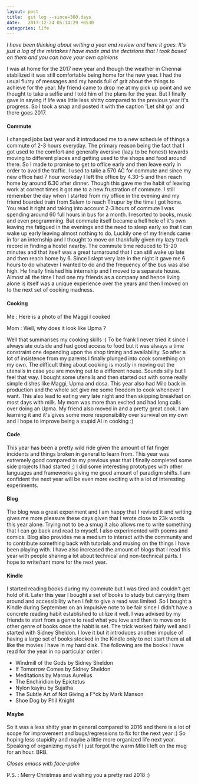 ```yaml
---
layout: post
title:  git log --since=360.days
date:   2017-12-24 05:14:29 +0530
categories: life
---
```


*I have been thinking about writing a year end review and here it goes. It's just a log of the mistakes I have made and the decisions that I took based on them and you can have your own opinions*

I was at home for the 2017 new year and though the weather in Chennai stabilized it was still comfortable being home for the new year. I had the usual flurry of messages and my hands full of grit about the things to achieve for the year. My friend came to drop me at my pick up point and we thought to take a selfie and I told him of the plans for the year. But I finally gave in saying if life was little less shitty compared to the previous year it's progress. So I took a snap and posted it with the caption 'Let shit go' and there goes 2017.

#### **Commute**

I changed jobs last year and it introduced me to a new schedule of things a commute of 2-3 hours everyday. The primary reason being the fact that I got used to the comfort and generally aversive (lazy to be honest) towards moving to different places and getting used to the shops and food around there. So I made to promise to get to office early and then leave early in order to avoid the traffic. I used to take a 570 AC for commute and since my new office had 7 hour workday I left the office by 4.30-5 and then reach home by around 6.30 after dinner. Though this gave me the habit of leaving work at correct times it got me to a new frustration of commute. I still remember the day when I started from my office in the evening and my friend boarded train from Salem to reach Tirupur by the time I got home. You read it right and taking into account 2-3 hours of commute I was spending around 60 full hours in bus for a month. I resorted to books, music and even programming. But commute itself became a hell hole of it's own leaving me fatigued in the evenings and the need to sleep early so that I can wake up early leaving almost nothing to do. Luckily one of my friends came in for an internship and I thought to move on thankfully given my lazy track record in finding a hostel nearby. The commute time reduced to 15-20 minutes and that itself was a great turnaround that I can still wake up late and then reach home by 6. Since I slept very late in the night it gave me 6 hours to do whatever I wanted to do and the frequency of the bus was also high. He finally finished his internship and I moved to a separate house. Almost all the time I had one my friends as a company and hence living alone is itself was a unique experience over the years and then I moved on to the next set of cooking madness.

#### **Cooking**

Me : Here is a photo of the Maggi I cooked

Mom : Well, why does it look like Upma ?

Well that summarises my cooking skills :) To be frank I never tried it since I always ate outside and had good access to food but it was always a time constraint one depending upon the shop timing and availability. So after a lot of insistence from my parents I finally plunged into cook something on my own. The difficult thing about cooking is mostly in moving out the utensils in case you are moving out to a different house. Sounds silly but I feel that way. I bought some utensils and then started out with some really simple dishes like Maggi, Upma and dosa. This year also had Milo back in production and the whole set give me some freedom to cook whenever I want. This also lead to eating very late night and then skipping breakfast on most days with milk. My mom was more than excited and had long calls over doing an Upma. My friend also moved in and a pretty great cook. I am learning it and it's gives some more responsibility over survival on my own and I hope to improve being a stupid AI in cooking :)

#### **Code**

This year has been a pretty wild ride given the amount of fat finger incidents and things broken in general to learn from. This year was extremely good compared to my previous year that I finally completed some side projects I had started ;) I did some interesting prototypes with other languages and frameworks giving me good amount of paradigm shifts. I am confident the next year will be even more exciting with a lot of interesting experiments.

#### **Blog**

The blog was a great experiment and I am happy that I revived it and writing gives me more pleasure these days given that I wrote close to 23k words this year alone. Trying not to be a smug it also allows me to write something that I can go back and read to myself. I also experimented with poems and comics. Blog also provides me a medium to interact with the community and to contribute something back with tutorials and musing on the things I have been playing with. I have also increased the amount of blogs that I read this year with people sharing a lot about technical and non-technical parts. I hope to write/rant more for the next year.

#### **Kindle**

I started reading books during my commute but I was tired and couldn't get hold of it. Later this year I bought a set of books to study but carrying them around and accessibility when I felt to give a read was limited. So I bought a Kindle during September on an impulsive note to be fair since I didn't have a concrete reading habit established to utilize it well. I was advised by my friends to start from a genre to read what you love and then to move on to other genre of books once the habit is set. The trick worked fairly well and I started with Sidney Sheldon. I love it but it introduces another impulse of having a large set of books stocked in the Kindle only to not start them at all like the movies I have in my hard disk. The following are the books I have read for the year in no particular order :

* Windmill of the Gods by Sidney Sheldon
* If Tomorrow Comes by Sidney Sheldon
* Meditations by Marcus Aurelius
* The Enchiridion by Epictetus
* Nylon kayiru by Sujatha
* The Subtle Art of Not Giving a F*ck by Mark Manson
* Shoe Dog by Phil Knight

#### **Maybe**

So it was a less shitty year in general compared to 2016 and there is a lot of scope for improvement and bugs/regressions to fix for the next year :) So hoping less stupidity and maybe a little more organized life next year. Speaking of organizing myself I just forgot the warm Milo I left on the mug for an hour. BRB.

*Closes emacs with face-palm*

P.S. : Merry Christmas and wishing you a pretty rad 2018 :)
